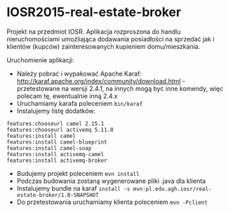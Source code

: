 # IOSR2015-real-estate-broker
Projekt na przedmiot IOSR. Aplikacja rozproszona do handlu nieruchomościami umożliająca dodawania posiadłości na sprzedać jak i klientów (kupców) zainteresowanych kupieniem domu/mieszkania.

Uruchomienie aplikacji:

* Należy pobrać i wypakować Apache Karaf: http://karaf.apache.org/index/community/download.html - przetestowane na wersji 2.4.1, na innych mogą być inne komendy, więc polecam tę, ewentualnie inną 2.4.x
* Uruchamiamy karafa poleceniem ```bin/karaf```
* Instalujemy listę dodatków:
```
features:chooseurl camel 2.15.1
features:chooseurl activemq 5.11.0
features:install camel
features:install camel-blueprint
features:install camel-soap
features:install activemq-camel
features:install activemq-broker
```
* Budujemy projekt poleceniem 
```mvn install```
* Podczas budowania zostaną wygenerowane pliki .java dla klienta
* Instalujemy bundle na karaf 
```install -s mvn:pl.edu.agh.iosr/real-estate-broker/1.0-SNAPSHOT```
* Do przetestowania uruchamiamy klienta poleceniem 
```mvn -Pclient```

